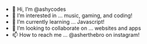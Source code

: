 - 👋 Hi, I’m @ashycodes
- 👀 I’m interested in ... music, gaming, and coding!
- 🌱 I’m currently learning ... Javascript!
- 💞️ I’m looking to collaborate on ... websites and apps
- 📫 How to reach me ... @asherthebro on instagram!

<!---
ashycodes/ashycodes is a ✨ special ✨ repository because its `README.md` (this file) appears on your GitHub profile.
You can click the Preview link to take a look at your changes.
--->
